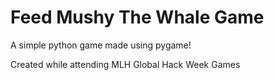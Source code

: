 # Feed Mushy The Whale Game

A simple python game made using pygame!

Created while attending MLH Global Hack Week Games